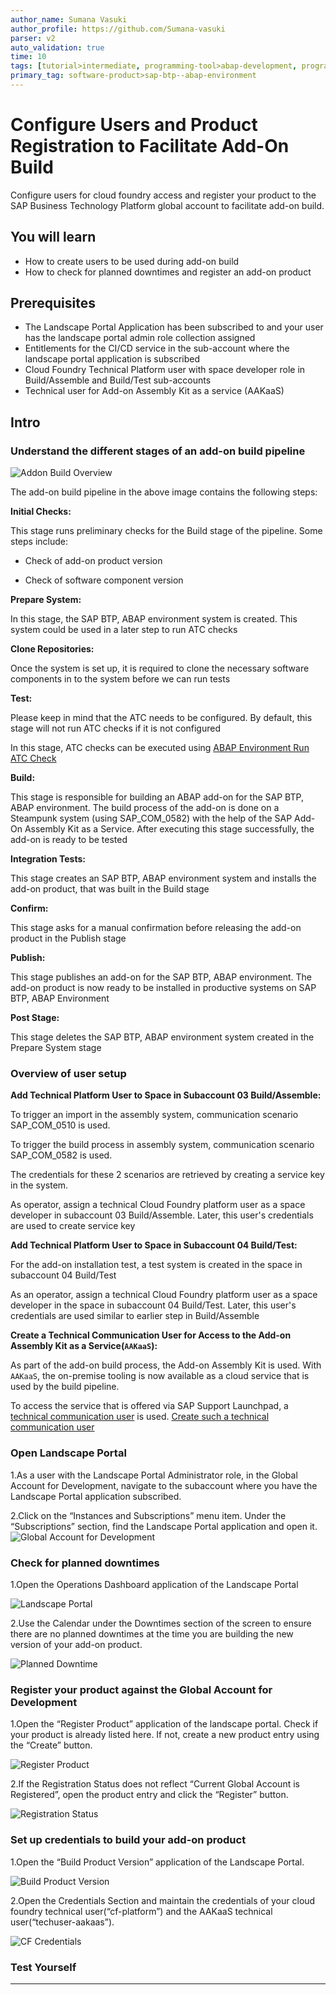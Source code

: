 ```yaml
---
author_name: Sumana Vasuki
author_profile: https://github.com/Sumana-vasuki
parser: v2
auto_validation: true
time: 10
tags: [tutorial>intermediate, programming-tool>abap-development, programming-tool>abap-extensibility, tutorial>license]
primary_tag: software-product>sap-btp--abap-environment
---
```


# Configure Users and Product Registration to Facilitate Add-On Build

<!-- description --> Configure users for cloud foundry access and register your product to the SAP Business Technology Platform global account to facilitate add-on build.

## You will learn

- How to create users to be used during add-on build
- How to check for planned downtimes and register an add-on product

## Prerequisites

- The Landscape Portal Application has been subscribed to and your user has the landscape portal admin role collection assigned
- Entitlements for the CI/CD service in the sub-account where the landscape portal application is subscribed
- Cloud Foundry Technical Platform user with space developer role in Build/Assemble and Build/Test sub-accounts
- Technical user for Add-on Assembly Kit as a service (AAKaaS)

## Intro

### Understand the different stages of an add-on build pipeline

![Addon Build Overview](AddonBuildOverview.png)

The add-on build pipeline in the above image contains the following steps:

**Initial Checks:**

This stage runs preliminary checks for the Build stage of the pipeline. Some steps include:

- Check of add-on product version

- Check of software component version

**Prepare System:**

In this stage, the SAP BTP, ABAP environment system is created. This system could be used in a later step to run ATC checks

**Clone Repositories:**

Once the system is set up, it is required to clone the necessary software components in to the system before we can run tests

**Test:**

Please keep in mind that the ATC needs to be configured. By default, this stage will not run ATC checks if it is not configured

In this stage, ATC checks can be executed using [ABAP Environment Run ATC Check](https://www.project-piper.io/steps/abapEnvironmentRunATCCheck/)

**Build:**

This stage is responsible for building an ABAP add-on for the SAP BTP, ABAP environment. The build process of the add-on is done on a Steampunk system (using SAP\_COM\_0582) with the help of the SAP Add-On Assembly Kit as a Service. After executing this stage successfully, the add-on is ready to be tested

**Integration Tests:**

This stage creates an SAP BTP, ABAP environment system and installs the add-on product, that was built in the Build stage

**Confirm:**

This stage asks for a manual confirmation before releasing the add-on product in the Publish stage

**Publish:**

This stage publishes an add-on for the SAP BTP, ABAP environment. The add-on product is now ready to be installed in productive systems on SAP BTP, ABAP Environment

**Post Stage:**

This stage deletes the SAP BTP, ABAP environment system created in the Prepare System stage

### Overview of user setup

**Add Technical Platform User to Space in Subaccount 03 Build/Assemble:**

To trigger an import in the assembly system, communication scenario SAP\_COM\_0510 is used.

To trigger the build process in assembly system, communication scenario SAP\_COM\_0582 is used.

The credentials for these 2 scenarios are retrieved by creating a service key in the system.

As operator, assign a technical Cloud Foundry platform user as a space developer in subaccount 03 Build/Assemble. Later, this user's credentials are used to create service key

**Add Technical Platform User to Space in Subaccount 04 Build/Test:**

For the add-on installation test, a test system is created in the space in subaccount 04 Build/Test

As an operator, assign a technical Cloud Foundry platform user as a space developer in the space in subaccount 04 Build/Test. Later, this user's credentials are used similar to earlier step in Build/Assemble

**Create a Technical Communication User for Access to the Add-on Assembly Kit as a Service(`AAKaaS`):**

As part of the add-on build process, the Add-on Assembly Kit is used. With `AAKaaS`, the on-premise tooling is now available as a cloud service that is used by the build pipeline. 

To access the service that is offered via SAP Support Launchpad, a [technical communication user](https://launchpad.support.sap.com/#/notes/2532813) is used. [Create such a technical communication user](https://launchpad.support.sap.com/#/notes/2174416)

### Open Landscape Portal

1.As a user with the Landscape Portal Administrator role, in the Global Account for Development, navigate to the subaccount where you have the Landscape Portal application subscribed.

2.Click on the “Instances and Subscriptions” menu item. Under the “Subscriptions” section, find the Landscape Portal application and open it.
![Global Account for Development](GlobalAccountforDev.png)

### Check for planned downtimes

1.Open the Operations Dashboard application of the Landscape Portal

![Landscape Portal](LandscapePortal.png)

2.Use the Calendar under the Downtimes section of the screen to ensure there are no planned downtimes at the time you are building the new version of your add-on product.

![Planned Downtime](PlannedDowntime.png)

### Register your product against the Global Account for Development

1.Open the “Register Product” application of the landscape portal. Check if your product is already listed here. If not, create a new product entry using the “Create” button.

![Register Product](RegisterProduct.png)

2.If the Registration Status does not reflect “Current Global Account is Registered”, open the product entry and click the “Register” button.

![Registration Status](RegistrationStatus.png)

### Set up credentials to build your add-on product

1.Open the “Build Product Version” application of the Landscape Portal.

![Build Product Version](BuildProductVersion.png)

2.Open the Credentials Section and maintain the credentials of your cloud foundry technical user(“cf-platform”) and the AAKaaS technical user(“techuser-aakaas”).

![CF Credentials](CFCredentials.png)

### Test Yourself

---
